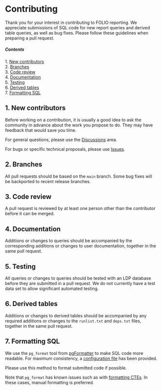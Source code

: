 Contributing
============

Thank you for your interest in contributing to FOLIO reporting.  We
appreciate submissions of SQL code for new report queries and derived
table queries, as well as bug fixes.  Please follow these guidelines
when preparing a pull request.

##### Contents  
1\. [New contributors](#1-new-contributors)  
2\. [Branches](#2-branches)  
3\. [Code review](#3-code-review)  
4\. [Documentation](#4-documentation)  
5\. [Testing](#5-testing)  
6\. [Derived tables](#5-derived-tables)  
7\. [Formatting SQL](#6-formatting-sql)  


1\. New contributors
--------------------

Before working on a contribution, it is usually a good idea to ask the
community in advance about the work you propose to do.  They may have
feedback that would save you time.

For general questions, please use the
[Discussions](https://github.com/folio-org/folio-analytics/discussions)
area.

For bugs or specific technical proposals, please use
[Issues](https://github.com/folio-org/folio-analytics/issues).


2\. Branches
------------

All pull requests should be based on the `main` branch.  Some bug 
fixes will be backported to recent release branches.


3\. Code review
---------------

A pull request is reviewed by at least one person other than the
contributor before it can be merged.


4\. Documentation
-----------------

Additions or changes to queries should be accompanied by the
corresponding additions or changes to user documentation, together in
the same pull request.


5\. Testing
-----------

All queries or changes to queries should be tested with an LDP
database before they are submitted in a pull request.  We do not
currently have a test data set to allow significant automated testing.


6\. Derived tables
------------------

Additions or changes to derived tables should be accompanied by any
required additions or changes to the `runlist.txt` and `deps.txt`
files, together in the same pull request.


7\. Formatting SQL
------------------

We use the `pg_format` tool from
[pgFormatter](https://github.com/darold/pgFormatter) to make SQL code
more readable.  For maximum consistency, a [configuration
file](https://github.com/folio-org/folio-analytics/blob/main/sql/pg_format.conf)
has been provided.

Please use this method to format submitted code if possible.

Note that `pg_format` has known issues such as with [formatting
CTEs](https://github.com/darold/pgFormatter/issues/213).  In these
cases, manual formatting is preferred.


